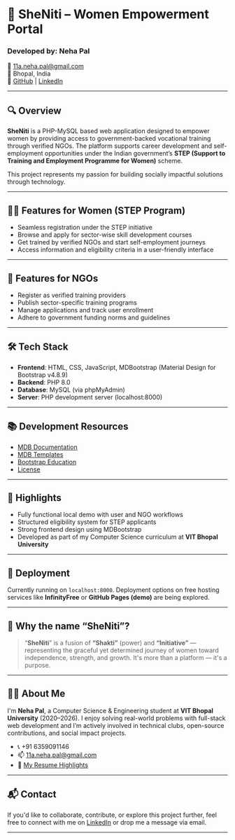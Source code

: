 # 🌸 SheNiti – Women Empowerment Portal

### Developed by: Neha Pal  
📧 11a.neha.pal@gmail.com  
📍 Bhopal, India  
🔗 [GitHub](https://github.com/Nehahahah) | [LinkedIn](https://www.linkedin.com/in/neha-pal-student)

---

## 🔍 Overview

**SheNiti** is a PHP-MySQL based web application designed to empower women by providing access to government-backed vocational training through verified NGOs. The platform supports career development and self-employment opportunities under the Indian government’s **STEP (Support to Training and Employment Programme for Women)** scheme.

This project represents my passion for building socially impactful solutions through technology.

---

## 👩‍🎓 Features for Women (STEP Program)

- Seamless registration under the STEP initiative
- Browse and apply for sector-wise skill development courses
- Get trained by verified NGOs and start self-employment journeys
- Access information and eligibility criteria in a user-friendly interface

---

## 🏢 Features for NGOs

- Register as verified training providers
- Publish sector-specific training programs
- Manage applications and track user enrollment
- Adhere to government funding norms and guidelines

---

## 🛠 Tech Stack

- **Frontend**: HTML, CSS, JavaScript, MDBootstrap (Material Design for Bootstrap v4.8.9)
- **Backend**: PHP 8.0
- **Database**: MySQL (via phpMyAdmin)
- **Server**: PHP development server (localhost:8000)

---

## 📚 Development Resources

- [MDB Documentation](https://mdbootstrap.com/docs/jquery/getting-started/download/)
- [MDB Templates](https://mdbootstrap.com/templates/)
- [Bootstrap Education](https://mdbootstrap.com/education/bootstrap/)
- [License](https://mdbootstrap.com/general/license/)

---

## 🌟 Highlights

- Fully functional local demo with user and NGO workflows
- Structured eligibility system for STEP applicants
- Strong frontend design using MDBootstrap
- Developed as part of my Computer Science curriculum at **VIT Bhopal University**

---

## 🚀 Deployment

Currently running on `localhost:8000`. Deployment options on free hosting services like **InfinityFree** or **GitHub Pages (demo)** are being explored.

---

## 🧕 Why the name “SheNiti”?

> “**SheNiti**” is a fusion of **“Shakti”** (power) and **“Initiative”** — representing the graceful yet determined journey of women toward independence, strength, and growth. It's more than a platform — it's a purpose.

---

## 👩‍💻 About Me

I'm **Neha Pal**, a Computer Science & Engineering student at **VIT Bhopal University** (2020–2026). I enjoy solving real-world problems with full-stack web development and I’m actively involved in technical clubs, open-source contributions, and social impact projects.

- 📞 +91 6359091146  
- 📫 11a.neha.pal@gmail.com  
- 🧠 [My Resume Highlights](https://github.com/Nehahahah)

---

## 📬 Contact

If you'd like to collaborate, contribute, or explore this project further, feel free to connect with me on [LinkedIn](https://www.linkedin.com/in/neha-pal-student) or drop me a message via email.

---


